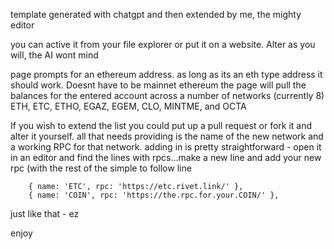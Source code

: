 template generated with chatgpt and then extended by me, the mighty editor

you can active it from your file explorer or put it on a website. Alter as you will, the AI wont mind

page prompts for an ethereum address.  as long as its an eth type address it should work.  Doesnt have 
to be mainnet ethereum
the page will pull the balances for the entered account across a number of networks (currently 8)
ETH, ETC, ETHO, EGAZ, EGEM, CLO, MINTME, and OCTA

If you wish to extend the list you could put up a pull request or fork it and alter it yourself.
all that needs providing is the name of the new network and a working RPC for that network.
adding in is pretty straightforward - open it in an editor and find the lines with rpcs...make a 
new line and add your new rpc (with the rest of the simple to follow line

        { name: 'ETC', rpc: 'https://etc.rivet.link/' },
        { name: 'COIN', rpc: 'https://the.rpc.for.your.COIN/' },

just like that - ez

enjoy
